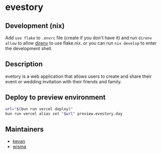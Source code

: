 # evestory

## Development (nix)

Add `use flake` to `.envrc` file (create if you don't have it) and run `direnv allow` to allow [direnv](https://direnv.net/) to use flake.nix.
or you can run `nix develop` to enter the development shell.

## Description

evetory is a web application that allows users to create and share their event or wedding invitation with their friends and family.

## Deploy to preview environment

```bash
url="$(bun run vercel deploy)"
bun run vercel alias set "$url" preview.evestory.day
```

## Maintainers

- [kevan](https://github.com/kevanantha)
- [wisma](https://github.com/wismaeka)
